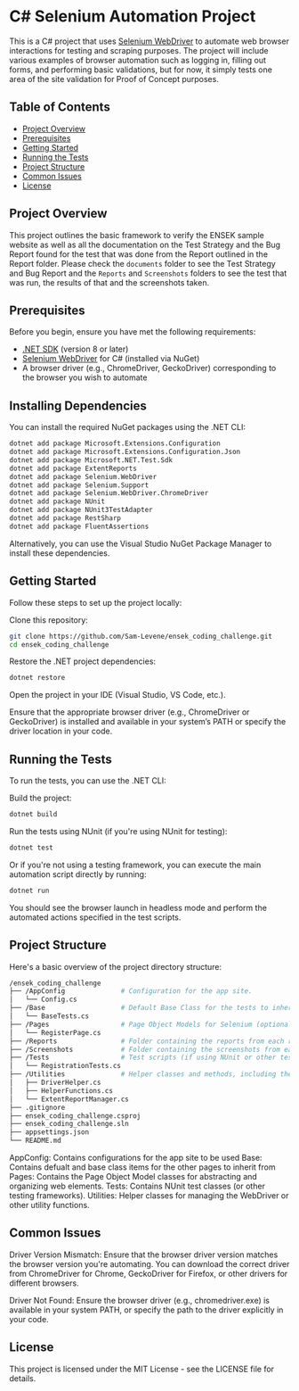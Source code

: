 # C# Selenium Automation Project

This is a C# project that uses [Selenium WebDriver](https://www.selenium.dev/documentation/en/webdriver/) to automate web browser interactions for testing and scraping purposes. The project will include various examples of browser automation such as logging in, filling out forms, and performing basic validations, but for now, it simply tests one area of the site validation for Proof of Concept purposes.

## Table of Contents

- [Project Overview](#project-overview)
- [Prerequisites](#prerequisites)
- [Getting Started](#getting-started)
- [Running the Tests](#running-the-tests)
- [Project Structure](#project-structure)
- [Common Issues](#common-issues)
- [License](#license)

## Project Overview

This project outlines the basic framework to verify the ENSEK sample website as well as all the documentation on the Test Strategy and the Bug Report found for the test that was done from the Report outlined in the Report folder. Please check the `documents` folder to see the Test Strategy and Bug Report and the `Reports` and `Screenshots` folders to see the test that was run, the results of that and the screenshots taken.

## Prerequisites

Before you begin, ensure you have met the following requirements:

- [.NET SDK](https://dotnet.microsoft.com/download) (version 8 or later)
- [Selenium WebDriver](https://www.selenium.dev/documentation/en/webdriver/) for C# (installed via NuGet)
- A browser driver (e.g., ChromeDriver, GeckoDriver) corresponding to the browser you wish to automate

## Installing Dependencies

You can install the required NuGet packages using the .NET CLI:

```bash
dotnet add package Microsoft.Extensions.Configuration
dotnet add package Microsoft.Extensions.Configuration.Json
dotnet add package Microsoft.NET.Test.Sdk
dotnet add package ExtentReports
dotnet add package Selenium.WebDriver
dotnet add package Selenium.Support
dotnet add package Selenium.WebDriver.ChromeDriver
dotnet add package NUnit
dotnet add package NUnit3TestAdapter
dotnet add package RestSharp
dotnet add package FluentAssertions
```

Alternatively, you can use the Visual Studio NuGet Package Manager to install these dependencies.

## Getting Started

Follow these steps to set up the project locally:

Clone this repository:

```bash
git clone https://github.com/Sam-Levene/ensek_coding_challenge.git
cd ensek_coding_challenge
```

Restore the .NET project dependencies:

```bash
dotnet restore
```
Open the project in your IDE (Visual Studio, VS Code, etc.).

Ensure that the appropriate browser driver (e.g., ChromeDriver or GeckoDriver) is installed and available in your system’s PATH or specify the driver location in your code.

## Running the Tests

To run the tests, you can use the .NET CLI:

Build the project:

```bash
dotnet build
```

Run the tests using NUnit (if you're using NUnit for testing):

```bash
dotnet test
```

Or if you're not using a testing framework, you can execute the main automation script directly by running:

```bash
dotnet run
```

You should see the browser launch in headless mode and perform the automated actions specified in the test scripts.

## Project Structure

Here's a basic overview of the project directory structure:

```bash
/ensek_coding_challenge
├── /AppConfig              # Configuration for the app site.
│   └── Config.cs
├── /Base                   # Default Base Class for the tests to inherit from
│   └── BaseTests.cs
├── /Pages                  # Page Object Models for Selenium (optional)
│   └── RegisterPage.cs
├── /Reports                # Folder containing the reports from each run iteration
├── /Screenshots            # Folder containing the screenshots from each run iteration
├── /Tests                  # Test scripts (if using NUnit or other testing frameworks)
│   └── RegistrationTests.cs
├── /Utilities              # Helper classes and methods, including the instructions for the Browser and the WebDriver.
│   ├── DriverHelper.cs
│   ├── HelperFunctions.cs
│   └── ExtentReportManager.cs
├── .gitignore
├── ensek_coding_challenge.csproj
├── ensek_coding_challenge.sln
├── appsettings.json
└── README.md
```
AppConfig: Contains configurations for the app site to be used
Base: Contains defualt and base class items for the other pages to inherit from
Pages: Contains the Page Object Model classes for abstracting and organizing web elements.
Tests: Contains NUnit test classes (or other testing frameworks).
Utilities: Helper classes for managing the WebDriver or other utility functions.

## Common Issues

Driver Version Mismatch: Ensure that the browser driver version matches the browser version you're automating. You can download the correct driver from ChromeDriver for Chrome, GeckoDriver for Firefox, or other drivers for different browsers.

Driver Not Found: Ensure the browser driver (e.g., chromedriver.exe) is available in your system PATH, or specify the path to the driver explicitly in your code.

## License

This project is licensed under the MIT License - see the LICENSE file for details.
